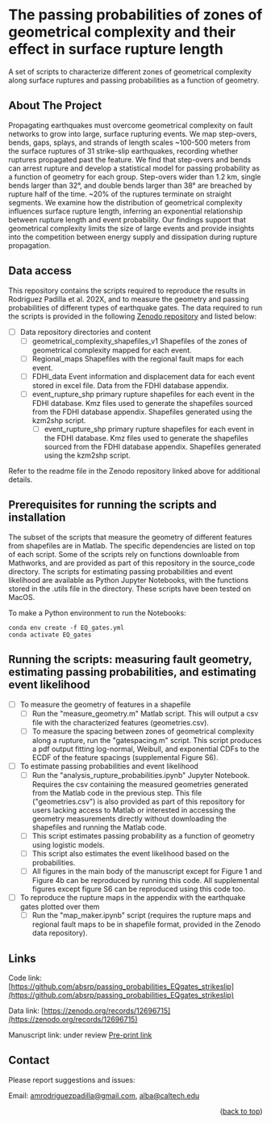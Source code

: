 # The passing probabilities of zones of geometrical complexity and their effect in surface rupture length
A set of scripts to characterize different zones of geometrical complexity along surface ruptures and passing probabilities as a function of geometry.

<!-- ABOUT THE PROJECT -->
## About The Project
Propagating earthquakes must overcome geometrical complexity on fault networks to grow into large, surface rupturing events. We map step-overs, bends, gaps, splays, and strands of length scales ~100-500 meters from the surface ruptures of 31 strike-slip earthquakes, recording whether ruptures propagated past the feature. We find that step-overs and bends can arrest rupture and develop a statistical model for passing probability as a function of geometry for each group. Step-overs wider than 1.2 km, single bends larger than 32°, and double bends larger than 38° are breached by rupture half of the time. ~20% of the ruptures terminate on straight segments. We examine how the distribution of geometrical complexity influences surface rupture length, inferring an exponential relationship between rupture length and event probability. Our findings support that geometrical complexity limits the size of large events and provide insights into the competition between energy supply and dissipation during rupture propagation.

<!-- GETTING STARTED -->
## Data access

This repository contains the scripts required to reproduce the results in Rodriguez Padilla et al. 202X, and to measure the geometry and passing probabilities of different types of earthquake gates. The data required to run the scripts is provided in the following [Zenodo repository](https://zenodo.org/records/12696715) and listed below:

- [ ] Data repository directories and content
    - [ ] geometrical_complexity_shapefiles_v1
          Shapefiles of the zones of geometrical complexity mapped for each event. 
    - [ ] Regional_maps
          Shapefiles with the regional fault maps for each event.
    - [ ] FDHI_data
          Event information and displacement data for each event stored in excel file. Data from the FDHI database appendix. 
    - [ ] event_rupture_shp
          primary rupture shapefiles for each event in the FDHI database. Kmz files used to generate the shapefiles sourced from the FDHI database appendix. Shapefiles generated using the kzm2shp script.
      - [ ] event_rupture_shp
          primary rupture shapefiles for each event in the FDHI database. Kmz files used to generate the shapefiles sourced from the FDHI database appendix. Shapefiles generated using the kzm2shp script.
          
Refer to the readme file in the Zenodo repository linked above for additional details. 

## Prerequisites for running the scripts and installation

The subset of the scripts that measure the geometry of different features from shapefiles are in Matlab. The specific dependencies are listed on top of each script. Some of the scripts rely on functions downloable from Mathworks, and are provided as part of this repository in the source_code directory. The scripts for estimating passing probabilities and event likelihood are available as Python Jupyter Notebooks, with the functions stored in the .utils file in the directory. These scripts have been tested on MacOS.

To make a Python environment to run the Notebooks:

```
conda env create -f EQ_gates.yml
conda activate EQ_gates
```

## Running the scripts: measuring fault geometry, estimating passing probabilities, and estimating event likelihood

- [ ] To measure the geometry of features in a shapefile
    - [ ] Run the "measure_geometry.m" Matlab script. This will output a csv file with the characterized features (geometries.csv).
    - [ ] To measure the spacing between zones of geometrical complexity along a rupture, run the "gatespacing.m" script. This script produces a pdf output fitting log-normal, Weibull, and exponential CDFs to the ECDF of the feature spacings (supplemental Figure S6).

- [ ] To estimate passing probabilities and event likelihood
    - [ ] Run the "analysis_rupture_probabilities.ipynb" Jupyter Notebook. Requires the csv containing the measured geometries generated from the Matlab code in the previous step. This file ("geometries.csv") is also provided as part of this repository for users lacking access to Matlab or interested in accessing the geometry measurements directly without downloading the shapefiles and running the Matlab code. 
    - [ ] This script estimates passing probability as a function of geometry using logistic models.
    - [ ] This script also estimates the event likelihood based on the probabilities.
    - [ ] All figures in the main body of the manuscript except for Figure 1 and Figure 4b can be reproduced by running this code. All supplemental figures except figure S6 can be reproduced using this code too.

- [ ] To reproduce the rupture maps in the appendix with the earthquake gates plotted over them
    - [ ] Run the "map_maker.ipynb" script (requires the rupture maps and regional fault maps to be in shapefile format, provided in the Zenodo data repository). 

## Links

Code link: [https://github.com/absrp/passing_probabilities_EQgates_strikeslip](https://github.com/absrp/passing_probabilities_EQgates_strikeslip)

Data link: [https://zenodo.org/records/12696715](https://zenodo.org/records/12696715)

Manuscript link: under review
[Pre-print link](https://essopenarchive.org/users/700353/articles/687281-the-influence-of-earthquake-gates-on-surface-rupture-length)

## Contact

Please report suggestions and issues:

Email: amrodriguezpadilla@gmail.com, alba@caltech.edu



<p align="right">(<a href="#readme-top">back to top</a>)</p>
